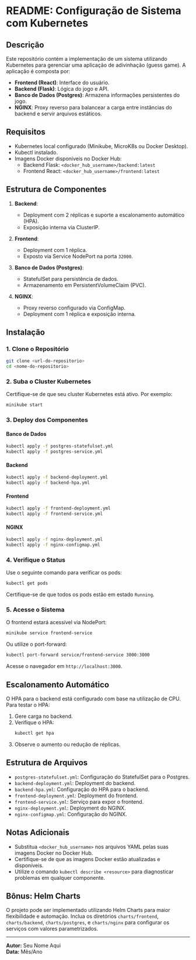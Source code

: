 # README: Configuração de Sistema com Kubernetes

## Descrição
Este repositório contém a implementação de um sistema utilizando Kubernetes para gerenciar uma aplicação de adivinhação (guess game). A aplicação é composta por:

- **Frontend (React)**: Interface do usuário.
- **Backend (Flask)**: Lógica do jogo e API.
- **Banco de Dados (Postgres)**: Armazena informações persistentes do jogo.
- **NGINX**: Proxy reverso para balancear a carga entre instâncias do backend e servir arquivos estáticos.

## Requisitos
- Kubernetes local configurado (Minikube, MicroK8s ou Docker Desktop).
- Kubectl instalado.
- Imagens Docker disponíveis no Docker Hub:
  - Backend Flask: `<docker_hub_username>/backend:latest`
  - Frontend React: `<docker_hub_username>/frontend:latest`

## Estrutura de Componentes

1. **Backend**:
   - Deployment com 2 réplicas e suporte a escalonamento automático (HPA).
   - Exposição interna via ClusterIP.

2. **Frontend**:
   - Deployment com 1 réplica.
   - Exposto via Service NodePort na porta `32000`.

3. **Banco de Dados (Postgres)**:
   - StatefulSet para persistência de dados.
   - Armazenamento em PersistentVolumeClaim (PVC).

4. **NGINX**:
   - Proxy reverso configurado via ConfigMap.
   - Deployment com 1 réplica e exposição interna.

## Instalação

### 1. Clone o Repositório
```bash
git clone <url-do-repositorio>
cd <nome-do-repositorio>
```

### 2. Suba o Cluster Kubernetes
Certifique-se de que seu cluster Kubernetes está ativo. Por exemplo:
```bash
minikube start
```

### 3. Deploy dos Componentes
#### Banco de Dados
```bash
kubectl apply -f postgres-statefulset.yml
kubectl apply -f postgres-service.yml
```
#### Backend
```bash
kubectl apply -f backend-deployment.yml
kubectl apply -f backend-hpa.yml
```
#### Frontend
```bash
kubectl apply -f frontend-deployment.yml
kubectl apply -f frontend-service.yml
```
#### NGINX
```bash
kubectl apply -f nginx-deployment.yml
kubectl apply -f nginx-configmap.yml
```

### 4. Verifique o Status
Use o seguinte comando para verificar os pods:
```bash
kubectl get pods
```
Certifique-se de que todos os pods estão em estado `Running`.

### 5. Acesse o Sistema
O frontend estará acessível via NodePort:
```bash
minikube service frontend-service
```
Ou utilize o port-forward:
```bash
kubectl port-forward service/frontend-service 3000:3000
```
Acesse o navegador em `http://localhost:3000`.

## Escalonamento Automático
O HPA para o backend está configurado com base na utilização de CPU. Para testar o HPA:
1. Gere carga no backend.
2. Verifique o HPA:
   ```bash
   kubectl get hpa
   ```
3. Observe o aumento ou redução de réplicas.

## Estrutura de Arquivos
- `postgres-statefulset.yml`: Configuração do StatefulSet para o Postgres.
- `backend-deployment.yml`: Deployment do backend.
- `backend-hpa.yml`: Configuração do HPA para o backend.
- `frontend-deployment.yml`: Deployment do frontend.
- `frontend-service.yml`: Serviço para expor o frontend.
- `nginx-deployment.yml`: Deployment do NGINX.
- `nginx-configmap.yml`: Configuração do NGINX.

## Notas Adicionais
- Substitua `<docker_hub_username>` nos arquivos YAML pelas suas imagens Docker no Docker Hub.
- Certifique-se de que as imagens Docker estão atualizadas e disponíveis.
- Utilize o comando `kubectl describe <resource>` para diagnosticar problemas em qualquer componente.

## Bônus: Helm Charts
O projeto pode ser implementado utilizando Helm Charts para maior flexibilidade e automação. Inclua os diretórios `charts/frontend`, `charts/backend`, `charts/postgres`, e `charts/nginx` para configurar os serviços com valores parametrizados.

---
**Autor:** Seu Nome Aqui  
**Data:** Mês/Ano

